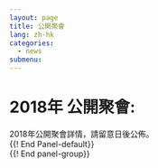 ```yaml
---  
layout: page  
title: 公開聚會  
lang: zh-hk  
categories:   
  - news  
submenu:
---
```

2018年 公開聚會:
==========
<div class="panel-group" id="m-panel">
<div class="panel panel-default">
2018年公開聚會詳情，請留意日後公佈。
</div> {{! End Panel-default}}





</div> {{! End panel-group}}